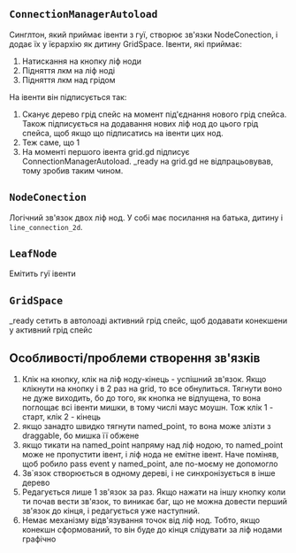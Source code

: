 ## `ConnectionManagerAutoload`

Синглтон, який приймає івенти з гуї, створює зв'язки NodeConection, і додає їх у їєрархію як дитину GridSpace. 
Івенти, які приймає:
1. Натискання на кнопку ліф ноди
2. Підняття лкм на ліф ноді
3. Підняття лкм над грідом

На івенти він підписується так:
1. Сканує дерево грід спейс на момент під'єднання нового грід спейса. Також підписується на додавання нових ліф нод до цього грід спейса, щоб якщо що підписатись на івенти цих нод.    
2. Теж саме, що 1
3. На моменті першого івента grid.gd підписує ConnectionManagerAutoload. _ready на grid.gd не відпрацьовував, тому зробив таким чином.

## `NodeConection`
Логічний зв'язок двох ліф нод. У собі має посилання на батька, дитину і `line_connection_2d`. 

## `LeafNode`
Емітить гуї івенти

## `GridSpace`
_ready сетить в автолоаді активний грід спейс, щоб додавати конекшени у активний грід спейс

## Особливості/проблеми створення зв'язків
1. Клік на кнопку, клік на ліф ноду-кінець - успішний зв'язок. Якщо клікнути на кнопку і в 2 раз на grid, то все обнулиться. Тягнути воно не дуже виходить, бо до того, як кнопка не відпущена, то вона поглощає всі івенти мишки, в тому числі маус моушн. Тож клік 1 - старт, клік 2 - кінець
2. якщо занадто швидко тягнути named_point, то вона може злізти з draggable, бо мишка її обжене
3. якщо тикати на named_point напряму над ліф нодою, то named_point може не пропустити івент, і ліф нода не емітне івент. Наче поміняв, щоб робило pass event у named_point, але по-моєму не допомогло
4. Зв`язок створюється в одному дереві, і не синхронізується в інше дерево
5. Редагується лише 1 зв'язок за раз. Якщо нажати на іншу кнопку коли ти почав вести зв'язок, то виникає баг, що не можна довести перший зв'язок до кінця, і редагується уже наступний.
6. Немає механізму відв'язування точок від ліф нод. Тобто, якщо конекшн сформований, то він буде до кінця слідувати за ліф нодами графічно
